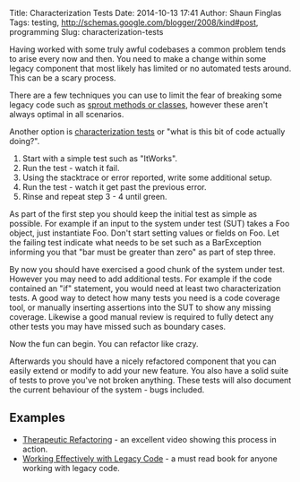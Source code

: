 Title: Characterization Tests
Date: 2014-10-13 17:41
Author: Shaun Finglas
Tags: testing, http://schemas.google.com/blogger/2008/kind#post, programming
Slug: characterization-tests

Having worked with some truly awful codebases a common problem tends to
arise every now and then. You need to make a change within some legacy
component that most likely has limited or no automated tests around.
This can be a scary process.

There are a few techniques you can use to limit the fear of breaking
some legacy code such as [sprout methods or
classes](http://xunitpatterns.com/Sprout%20Class.html), however these
aren't always optimal in all scenarios.

Another option is [characterization
tests](http://en.wikipedia.org/wiki/Characterization_test) or "what is
this bit of code actually doing?".

1.  Start with a simple test such as "ItWorks".
2.  Run the test - watch it fail.
3.  Using the stacktrace or error reported, write some additional setup.
4.  Run the test - watch it get past the previous error.
5.  Rinse and repeat step 3 - 4 until green.

As part of the first step you should keep the initial test as simple as
possible. For example if an input to the system under test (SUT) takes a
Foo object, just instantiate Foo. Don't start setting values or fields
on Foo. Let the failing test indicate what needs to be set such as a
BarException informing you that "bar must be greater than zero" as part
of step three.

By now you should have exercised a good chunk of the system under test.
However you may need to add additional tests. For example if the code
contained an "if" statement, you would need at least two
characterization tests. A good way to detect how many tests you need is
a code coverage tool, or manually inserting assertions into the SUT to
show any missing coverage. Likewise a good manual review is required to
fully detect any other tests you may have missed such as boundary cases.

Now the fun can begin. You can refactor like crazy.

Afterwards you should have a nicely refactored component that you can
easily extend or modify to add your new feature. You also have a solid
suite of tests to prove you've not broken anything. These tests will
also document the current behaviour of the system - bugs included.

Examples
--------

-   [Therapeutic
    Refactoring](https://www.youtube.com/watch?v=J4dlF0kcThQ) - an
    excellent video showing this process in action.
-   [Working Effectively with Legacy
    Code](http://www.amazon.co.uk/Working-Effectively-Legacy-Robert-Martin/dp/0131177052) -
    a must read book for anyone working with legacy code.

</p>

